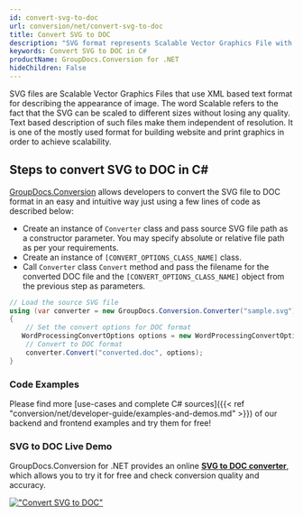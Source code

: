 ```yaml
---
id: convert-svg-to-doc
url: conversion/net/convert-svg-to-doc
title: Convert SVG to DOC
description: "SVG format represents Scalable Vector Graphics File with .svg extension. Learn how to convert SVG to DOC file programmatically in C# language using GroupDocs.Conversion for .NET library."
keywords: Convert SVG to DOC in C#
productName: GroupDocs.Conversion for .NET
hideChildren: False
---
```


SVG files are Scalable Vector Graphics Files that use XML based text format for describing the appearance of image. The word Scalable refers to the fact that the SVG can be scaled to different sizes without losing any quality. Text based description of such files make them independent of resolution. It is one of the mostly used format for building website and print graphics in order to achieve scalability.

## Steps to convert SVG to DOC in C#

[GroupDocs.Conversion](https://products.groupdocs.com/conversion/net) allows developers to convert the SVG file to DOC format in an easy and intuitive way just using a few lines of code as described below:

* Create an instance of `Converter` class and pass source SVG file path as a constructor parameter. You may specify absolute or relative file path as per your requirements. 
* Create an instance of `[CONVERT_OPTIONS_CLASS_NAME]` class.
* Call `Converter` class `Convert` method and pass the filename for the converted DOC file and the `[CONVERT_OPTIONS_CLASS_NAME]` object from the previous step as parameters.

```csharp
// Load the source SVG file
using (var converter = new GroupDocs.Conversion.Converter("sample.svg"))
{
    // Set the convert options for DOC format
   WordProcessingConvertOptions options = new WordProcessingConvertOptions { Format = GroupDocs.Conversion.FileTypes.WordProcessingFileType.Doc };
    // Convert to DOC format
    converter.Convert("converted.doc", options);
}
```

### Code Examples

Please find more [use-cases and complete C# sources]({{< ref "conversion/net/developer-guide/examples-and-demos.md" >}}) of our backend and frontend examples and try them for free!

### SVG to DOC Live Demo

GroupDocs.Conversion for .NET provides an online [**SVG to DOC converter**](https://products.groupdocs.app/conversion/svg-to-doc), which allows you to try it for free and check conversion quality and accuracy.

[!["Convert SVG to DOC"](conversion/net/images/convert-to-doc/convert-svg-to-doc.png)](https://products.groupdocs.app/conversion/svg-to-doc)